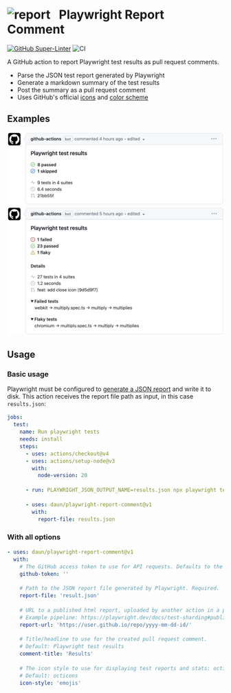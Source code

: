 # ![report](https://icongr.am/octicons/comment-discussion.svg?size=22&color=abb4bf)   Playwright Report Comment

[![GitHub Super-Linter](https://github.com/actions/typescript-action/actions/workflows/linter.yml/badge.svg)](https://github.com/super-linter/super-linter)
![CI](https://github.com/actions/typescript-action/actions/workflows/ci.yml/badge.svg)

A GitHub action to report Playwright test results as pull request comments.

- Parse the JSON test report generated by Playwright
- Generate a markdown summary of the test results
- Post the summary as a pull request comment
- Uses GitHub's official [icons](https://primer.style/design/foundations/icons) and [color scheme](https://primer.style/design/foundations/color)

## Examples

<img src="assets/comment-passed.png" width="701">

<img src="assets/comment-failed.png" width="701">

## Usage

### Basic usage

Playwright must be configured to [generate a JSON report](https://playwright.dev/docs/test-reporters#json-reporter)
and write it to disk. This action receives the report file path as input, in this case `results.json`:

```yaml
jobs:
  test:
    name: Run playwright tests
    needs: install
    steps:
      - uses: actions/checkout@v4
      - uses: actions/setup-node@v3
        with:
          node-version: 20

      - run: PLAYWRIGHT_JSON_OUTPUT_NAME=results.json npx playwright test --reporter json

      - uses: daun/playwright-report-comment@v1
        with:
          report-file: results.json
```

### With all options

```yaml
- uses: daun/playwright-report-comment@v1
  with:
    # The GitHub access token to use for API requests. Defaults to the standard GITHUB_TOKEN.
    github-token: ''

    # Path to the JSON report file generated by Playwright. Required.
    report-file: 'result.json'

    # URL to a published html report, uploaded by another action in a previous step.
    # Example pipeline: https://playwright.dev/docs/test-sharding#publishing-report-on-the-web
    report-url: 'https://user.github.io/repo/yyyy-mm-dd-id/'

    # Title/headline to use for the created pull request comment.
    # Default: Playwright test results
    comment-title: 'Results'

    # The icon style to use for displaying test reports and stats: octicons | emojis
    # Default: octicons
    icon-style: 'emojis'
```

